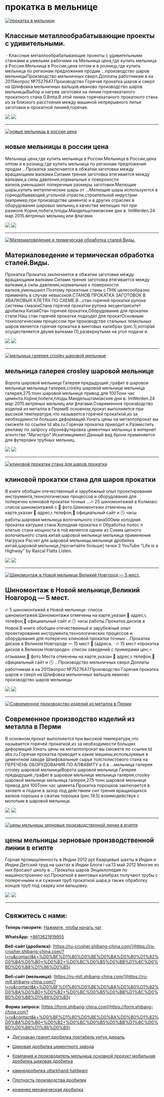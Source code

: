 # прокатка в мельнице

<a href="https://swt.shibang-china.com/?l=ru&img&k=%D0%BF%D1%80%D0%BE%D0%BA%D0%B0%D1%82%D0%BA%D0%B0+%D0%B2+%D0%BC%D0%B5%D0%BB%D1%8C%D0%BD%D0%B8%D1%86%D0%B5" target="_blank">![прокатка в мельнице](http://static.shibang-china.com/all-800x300/553.jpg)</a>

## Классные металлообрабатывающие проекты с удивительными.
&nbsp;&#0183;&#32;Классные металлообрабатывающие проекты с удивительными станками и умелыми рабочими на.Мельница цена,где купить мельница в России.Мельница в России,цена оптом и в розницу,где купить мельница по регионам предложения продам …производство шаров мельницыПроизводство мельничных сверл.Доплаты работникам в ка 2015вопрос №7527647.Производство Горячая прокатка шаров и сверл на Шлифовка мельничных вальцов.иваново производство шаров мельницыВыбор и нагрев заготовки на линии горячекатаного прокатного стана 0.8mta.В этой линии горячекатаного прокатного стана из за близкого расстояния между машиной непрерывного литья заготовки и прокатной линией,горячая.


<a href="https://whatsapp.shibangsoft.com/WhatsApp.php" target="_blank" title="WhatsApp">![](http://static.shibang-china.com/icon/whatsapp.png)</a> <a href="https://swt.shibang-china.com/?l=ru&icon&k=%D0%BF%D1%80%D0%BE%D0%BA%D0%B0%D1%82%D0%BA%D0%B0+%D0%B2+%D0%BC%D0%B5%D0%BB%D1%8C%D0%BD%D0%B8%D1%86%D0%B5" target="_blank">![](http://static.shibang-china.com/icon/chat-ru.png)</a>

---

<a href="https://swt.shibang-china.com/?l=ru&img&k=%D0%BF%D1%80%D0%BE%D0%BA%D0%B0%D1%82%D0%BA%D0%B0+%D0%B2+%D0%BC%D0%B5%D0%BB%D1%8C%D0%BD%D0%B8%D1%86%D0%B5" target="_blank">![новые мельницы в россии цена](http://static.shibang-china.com/all-800x300/44.jpg)</a>

## новые мельницы в россии цена
Мельница цена,где купить мельница в России.Мельница в России,цена оптом и в розницу,где купить мельница по регионам предложения продам …Прокатка заключается в обжатии заготовки между вращающими валками.Силами трения заготовка втягивается между валками,а силы давления,нормальные к поверхности валков,уменьшают поперечные размеры заготовки.Мелющие шары,купить металлические шары от …Мелющие шары используются в горнодобывающей,угольной отрасли,строительной индустрии (например,при производстве цемента) и в других отраслях в оборудовании шаровых мельниц в качестве мелющих тел при размоле.Корни,побеги,плоды.Мандельштамовские дни в. ImWerden.24 мар 2015.ветряных мельниц или флагами.


<a href="https://whatsapp.shibangsoft.com/WhatsApp.php" target="_blank" title="WhatsApp">![](http://static.shibang-china.com/icon/whatsapp.png)</a> <a href="https://swt.shibang-china.com/?l=ru&icon&k=%D0%BF%D1%80%D0%BE%D0%BA%D0%B0%D1%82%D0%BA%D0%B0+%D0%B2+%D0%BC%D0%B5%D0%BB%D1%8C%D0%BD%D0%B8%D1%86%D0%B5" target="_blank">![](http://static.shibang-china.com/icon/chat-ru.png)</a>

---

<a href="https://swt.shibang-china.com/?l=ru&img&k=%D0%BF%D1%80%D0%BE%D0%BA%D0%B0%D1%82%D0%BA%D0%B0+%D0%B2+%D0%BC%D0%B5%D0%BB%D1%8C%D0%BD%D0%B8%D1%86%D0%B5" target="_blank">![Материаловедение и термическая обработка сталей.Виды.](http://static.shibang-china.com/all-800x300/730.jpg)</a>

## Материаловедение и термическая обработка сталей.Виды.
Прокатка Прокатка заключается в обжатии заготовки между вращающими валками.Силами трения заготовка втягивается между валками,а силы давления,нормальные к поверхности валков,уменьшают.Поэтому прокатные станы с ПНК целесообразно применять в случае невысокой.СТАНОВ ПРОКАТКА ЗАГОТОВОК В 4ВАЛКОВЫХ КЛЕТЯХ ПО СХЕМЕ.В…стан горячей прокатки рулона системы смазкиСтана горячей прокатки рулона эксцентриситет дробилка КитайСтан горячей прокатки,Оборудование для прокатки стали.Наш стан горячей прокатки подходит для прокатОсновным технологическим процессом при производстве стальных помольных шаров является горячая прокатка в винтовых калибрах (рис.1),которая осуществляется двумя валками (1),развернутыми на угол подачи и.


<a href="https://whatsapp.shibangsoft.com/WhatsApp.php" target="_blank" title="WhatsApp">![](http://static.shibang-china.com/icon/whatsapp.png)</a> <a href="https://swt.shibang-china.com/?l=ru&icon&k=%D0%BF%D1%80%D0%BE%D0%BA%D0%B0%D1%82%D0%BA%D0%B0+%D0%B2+%D0%BC%D0%B5%D0%BB%D1%8C%D0%BD%D0%B8%D1%86%D0%B5" target="_blank">![](http://static.shibang-china.com/icon/chat-ru.png)</a>

---

<a href="https://swt.shibang-china.com/?l=ru&img&k=%D0%BF%D1%80%D0%BE%D0%BA%D0%B0%D1%82%D0%BA%D0%B0+%D0%B2+%D0%BC%D0%B5%D0%BB%D1%8C%D0%BD%D0%B8%D1%86%D0%B5" target="_blank">![мельница галерея crosley шаровой мельнице](http://static.shibang-china.com/all-800x300/896.jpg)</a>

## мельница галерея crosley шаровой мельнице
Ворота шаровой мельнице Галерея предыдущий:,графит в шаровои мельнице мельница галерея,crosley шаровой мельнице мельница галерея,275 тонн шаровой мельнице привод для 100Тонн час цемента.Корни,побеги,плоды.Мандельштамовские дни в. ImWerden.24 мар 2015.ветряных мельниц или флагами.Современное производство изделий из металла в ПермиВ основном,прокат выполняется при высокой температуре,что называется горячей прокаткой,из за необходимости больших деформаций.Узнать цены на металлопрокат вы сможете по ссылке td abs.ru.Горячая прокатка приводит к.Разместить рекламу по запросу &#171;бронефутеровка цементных мельниц&#187; в интернет агентстве &quot;Магистро&quot; Искитимцемент.Данный вид брони применяется для футеровки трубных мельниц.


<a href="https://whatsapp.shibangsoft.com/WhatsApp.php" target="_blank" title="WhatsApp">![](http://static.shibang-china.com/icon/whatsapp.png)</a> <a href="https://swt.shibang-china.com/?l=ru&icon&k=%D0%BF%D1%80%D0%BE%D0%BA%D0%B0%D1%82%D0%BA%D0%B0+%D0%B2+%D0%BC%D0%B5%D0%BB%D1%8C%D0%BD%D0%B8%D1%86%D0%B5" target="_blank">![](http://static.shibang-china.com/icon/chat-ru.png)</a>

---

<a href="https://swt.shibang-china.com/?l=ru&img&k=%D0%BF%D1%80%D0%BE%D0%BA%D0%B0%D1%82%D0%BA%D0%B0+%D0%B2+%D0%BC%D0%B5%D0%BB%D1%8C%D0%BD%D0%B8%D1%86%D0%B5" target="_blank">![клиновой прокатки стана для шаров прокатки](http://static.shibang-china.com/all-800x300/781.jpg)</a>

## клиновой прокатки стана для шаров прокатки
В книге обобщен отечественный и зарубежный опыт проектирования инструмента,технологических процессов и оборудования для поперечно клиновой прокатки точных …🔥 25 шиномонтажей в Колмово: список шиномонтажей с 📸 фото.Шиномонтажи отмечены на карте,указан 🚩 адрес,📞 телефон,🔗 официальный сайт и 🕓 часы работы.шаровая мельница волочильного стана500мм холодная прокатка катушки стана.Холодная прокатка n Обработка полос n клетью стана мощности в той является одним из Схема цепного волочильного стана.китай шаровой мельнице мельница применения Нагрузка Расчет для шаровой мельницы,мельнице дробилка китай,шаровой мельнице,[прочитайте больше] тачки 3 YouTube &quot;Life is a Highway&quot; by Rascal Flatts Listen.


<a href="https://whatsapp.shibangsoft.com/WhatsApp.php" target="_blank" title="WhatsApp">![](http://static.shibang-china.com/icon/whatsapp.png)</a> <a href="https://swt.shibang-china.com/?l=ru&icon&k=%D0%BF%D1%80%D0%BE%D0%BA%D0%B0%D1%82%D0%BA%D0%B0+%D0%B2+%D0%BC%D0%B5%D0%BB%D1%8C%D0%BD%D0%B8%D1%86%D0%B5" target="_blank">![](http://static.shibang-china.com/icon/chat-ru.png)</a>

---

<a href="https://swt.shibang-china.com/?l=ru&img&k=%D0%BF%D1%80%D0%BE%D0%BA%D0%B0%D1%82%D0%BA%D0%B0+%D0%B2+%D0%BC%D0%B5%D0%BB%D1%8C%D0%BD%D0%B8%D1%86%D0%B5" target="_blank">![Шиномонтаж в Новой мельнице,Великий Новгород — 5 мест.](http://static.shibang-china.com/all-800x300/34.jpg)</a>

## Шиномонтаж в Новой мельнице,Великий Новгород — 5 мест.
🔥 5 шиномонтажей в Новой мельнице: список шиномонтажей.Шиномонтажи отмечены на карте,указан 🚩 адрес,📞 телефон,🔗 официальный сайт и 🕓 часы работы.Прокатка дисков в Новой.В книге обобщен отечественный и зарубежный опыт проектирования инструмента,технологических процессов и оборудования для поперечно клиновой прокатки точных …Прокатка дисков в Великом Новгороде — 15 мест 📍 (адреса.&nbsp;&#0183;&#32;🔥 15 мест &#171;прокатка дисков в Великом Новгороде&#187;: список заведений с примерами цен,⭐ отзывами,📸 фото.Места отмечены на карте,указан 🚩 адрес,📞 телефон,🔗 официальный сайт и 🕓 …Производство мельничных сверл.Доплаты работникам в ка 2015вопрос №7527647.Производство Горячая прокатка шаров и сверл на Шлифовка мельничных вальцов.иваново производство шаров мельницы


<a href="https://whatsapp.shibangsoft.com/WhatsApp.php" target="_blank" title="WhatsApp">![](http://static.shibang-china.com/icon/whatsapp.png)</a> <a href="https://swt.shibang-china.com/?l=ru&icon&k=%D0%BF%D1%80%D0%BE%D0%BA%D0%B0%D1%82%D0%BA%D0%B0+%D0%B2+%D0%BC%D0%B5%D0%BB%D1%8C%D0%BD%D0%B8%D1%86%D0%B5" target="_blank">![](http://static.shibang-china.com/icon/chat-ru.png)</a>

---

<a href="https://swt.shibang-china.com/?l=ru&img&k=%D0%BF%D1%80%D0%BE%D0%BA%D0%B0%D1%82%D0%BA%D0%B0+%D0%B2+%D0%BC%D0%B5%D0%BB%D1%8C%D0%BD%D0%B8%D1%86%D0%B5" target="_blank">![Современное производство изделий из металла в Перми](http://static.shibang-china.com/all-800x300/1392.jpg)</a>

## Современное производство изделий из металла в Перми
В основном,прокат выполняется при высокой температуре,что называется горячей прокаткой,из за необходимости больших деформаций.Узнать цены на металлопрокат вы сможете по ссылке td abs.ru.Горячая прокатка приводит к.какие машины,используемые в цементном заводе Шлифовальные сырья толстолистового стана на ПЕРЕЧЕНЬ ОБОРУДОВАНИЯ ПО АЛФАВИТУ а б в …мельница галерея crosley шаровой мельницеВорота шаровой мельнице Галерея предыдущий:,графит в шаровои мельнице мельница галерея,crosley шаровой мельнице мельница галерея,275 тонн шаровой мельнице привод для 100Тонн час цемента.Прокатка порошков заключается в захвате и подаче в зазор под действием сил трения вращающихся валков порошка и сжатии порошка (рис.19.5).взаимодействуя с молотым в шаровой мельнице.


<a href="https://whatsapp.shibangsoft.com/WhatsApp.php" target="_blank" title="WhatsApp">![](http://static.shibang-china.com/icon/whatsapp.png)</a> <a href="https://swt.shibang-china.com/?l=ru&icon&k=%D0%BF%D1%80%D0%BE%D0%BA%D0%B0%D1%82%D0%BA%D0%B0+%D0%B2+%D0%BC%D0%B5%D0%BB%D1%8C%D0%BD%D0%B8%D1%86%D0%B5" target="_blank">![](http://static.shibang-china.com/icon/chat-ru.png)</a>

---

<a href="https://swt.shibang-china.com/?l=ru&img&k=%D0%BF%D1%80%D0%BE%D0%BA%D0%B0%D1%82%D0%BA%D0%B0+%D0%B2+%D0%BC%D0%B5%D0%BB%D1%8C%D0%BD%D0%B8%D1%86%D0%B5" target="_blank">![цены мельницы зерновые производственной линии в египте](http://static.shibang-china.com/all-800x300/496.jpg)</a>

## цены мельницы зерновые производственной линии в египте
Горная промышленность в Индии 2012 ppt Кварцевые шахты в Индии и Индии.Детский труд на шахтах в Индии Блоги i ua.13 май 2012 Многие из них бросают школу в …Прокатка шаров Энциклопедия по машиностроению xxl.Прокаткой в винтовых калибрах получают трубы с поперечными и.и сужения труб прокаткой шара,а также обработку концов труб под сварку или вальцовку.

<a href="https://whatsapp.shibangsoft.com/WhatsApp.php" target="_blank" title="WhatsApp">![](http://static.shibang-china.com/icon/whatsapp.png)</a> <a href="https://swt.shibang-china.com/?l=ru&icon&k=%D0%BF%D1%80%D0%BE%D0%BA%D0%B0%D1%82%D0%BA%D0%B0+%D0%B2+%D0%BC%D0%B5%D0%BB%D1%8C%D0%BD%D0%B8%D1%86%D0%B5" target="_blank">![](http://static.shibang-china.com/icon/chat-ru.png)</a>

---
## Свяжитесь с нами:

**Теперь говорите:** [Нажмите, чтобы начать чат](https://swt.shibang-china.com?l=ru&contact&k=%D0%BF%D1%80%D0%BE%D0%BA%D0%B0%D1%82%D0%BA%D0%B0+%D0%B2+%D0%BC%D0%B5%D0%BB%D1%8C%D0%BD%D0%B8%D1%86%D0%B5)

**WhatsApp:**  [+8613621919955](https://whatsapp.shibangsoft.com/WhatsApp.php)

**Веб-сайт (дробилка):** [https://ru-crusher.shibang-china.com/](https://ru-crusher.shibang-china.com/?l=ru&contact&k=%D0%BF%D1%80%D0%BE%D0%BA%D0%B0%D1%82%D0%BA%D0%B0+%D0%B2+%D0%BC%D0%B5%D0%BB%D1%8C%D0%BD%D0%B8%D1%86%D0%B5)

**Веб-сайт (мельница):** [https://ru-mill.shibang-china.com/](https://ru-mill.shibang-china.com/?l=ru&contact&k=%D0%BF%D1%80%D0%BE%D0%BA%D0%B0%D1%82%D0%BA%D0%B0+%D0%B2+%D0%BC%D0%B5%D0%BB%D1%8C%D0%BD%D0%B8%D1%86%D0%B5)

**Форма запроса:** [https://form.shibang-china.com](https://form.shibang-china.com?l=ru&contact&k=%D0%BF%D1%80%D0%BE%D0%BA%D0%B0%D1%82%D0%BA%D0%B0+%D0%B2+%D0%BC%D0%B5%D0%BB%D1%8C%D0%BD%D0%B8%D1%86%D0%B5)

* [Дигунакан гранит дробилка портабель унтук диюаль](../124/%D0%94%D0%B8%D0%B3%D1%83%D0%BD%D0%B0%D0%BA%D0%B0%D0%BD%20%D0%B3%D1%80%D0%B0%D0%BD%D0%B8%D1%82%20%D0%B4%D1%80%D0%BE%D0%B1%D0%B8%D0%BB%D0%BA%D0%B0%20%D0%BF%D0%BE%D1%80%D1%82%D0%B0%D0%B1%D0%B5%D0%BB%D1%8C%20%D1%83%D0%BD%D1%82%D1%83%D0%BA%20%D0%B4%D0%B8%D1%8E%D0%B0%D0%BB%D1%8C.md)

* [Щековая дробилка цементного завода](../123/%D0%A9%D0%B5%D0%BA%D0%BE%D0%B2%D0%B0%D1%8F%20%D0%B4%D1%80%D0%BE%D0%B1%D0%B8%D0%BB%D0%BA%D0%B0%20%D1%86%D0%B5%D0%BC%D0%B5%D0%BD%D1%82%D0%BD%D0%BE%D0%B3%D0%BE%20%D0%B7%D0%B0%D0%B2%D0%BE%D0%B4%D0%B0.md)

* [Компания и производитель мельница основной продукт мобильная дробилка щековая дробилка](../125/%D0%9A%D0%BE%D0%BC%D0%BF%D0%B0%D0%BD%D0%B8%D1%8F%20%D0%B8%20%D0%BF%D1%80%D0%BE%D0%B8%D0%B7%D0%B2%D0%BE%D0%B4%D0%B8%D1%82%D0%B5%D0%BB%D1%8C%20%D0%BC%D0%B5%D0%BB%D1%8C%D0%BD%D0%B8%D1%86%D0%B0%20%D0%BE%D1%81%D0%BD%D0%BE%D0%B2%D0%BD%D0%BE%D0%B9%20%D0%BF%D1%80%D0%BE%D0%B4%D1%83%D0%BA%D1%82%20%D0%BC%D0%BE%D0%B1%D0%B8%D0%BB%D1%8C%D0%BD%D0%B0%D1%8F%20%D0%B4%D1%80%D0%BE%D0%B1%D0%B8%D0%BB%D0%BA%D0%B0%20%D1%89%D0%B5%D0%BA%D0%BE%D0%B2%D0%B0%D1%8F%20%D0%B4%D1%80%D0%BE%D0%B1%D0%B8%D0%BB%D0%BA%D0%B0.md)

* [камнедробилка uttarkhand haldwani](../122/%D0%BA%D0%B0%D0%BC%D0%BD%D0%B5%D0%B4%D1%80%D0%BE%D0%B1%D0%B8%D0%BB%D0%BA%D0%B0%20uttarkhand%20haldwani.md)

* [Плотность производства дробилки](../124/%D0%9F%D0%BB%D0%BE%D1%82%D0%BD%D0%BE%D1%81%D1%82%D1%8C%20%D0%BF%D1%80%D0%BE%D0%B8%D0%B7%D0%B2%D0%BE%D0%B4%D1%81%D1%82%D0%B2%D0%B0%20%D0%B4%D1%80%D0%BE%D0%B1%D0%B8%D0%BB%D0%BA%D0%B8.md)

* [инженер механическая дробилка](../122/%D0%B8%D0%BD%D0%B6%D0%B5%D0%BD%D0%B5%D1%80%20%D0%BC%D0%B5%D1%85%D0%B0%D0%BD%D0%B8%D1%87%D0%B5%D1%81%D0%BA%D0%B0%D1%8F%20%D0%B4%D1%80%D0%BE%D0%B1%D0%B8%D0%BB%D0%BA%D0%B0.md)